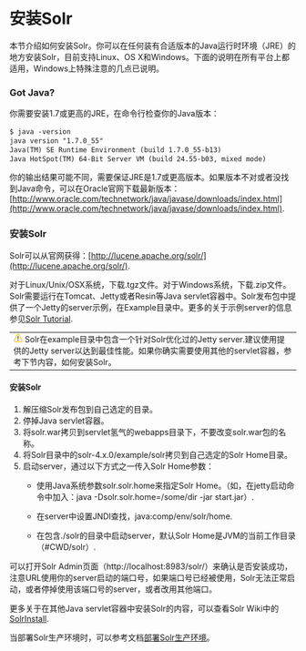 # 安装Solr #
本节介绍如何安装Solr。你可以在任何装有合适版本的Java运行时环境（JRE）的地方安装Solr，目前支持Linux、OS X和Windows。下面的说明在所有平台上都适用，Windows上特殊注意的几点已说明。

### Got Java? ###
你需要安装1.7或更高的JRE，在命令行检查你的Java版本：

	$ java -version
	java version "1.7.0_55"
	Java(TM) SE Runtime Environment (build 1.7.0_55-b13)
	Java HotSpot(TM) 64-Bit Server VM (build 24.55-b03, mixed mode)

你的输出结果可能不同，需要保证JRE是1.7或更高版本。如果版本不对或者没找到Java命令，可以在Oracle官网下载最新版本：[http://www.oracle.com/technetwork/java/javase/downloads/index.html](http://www.oracle.com/technetwork/java/javase/downloads/index.html).

### 安装Solr ###
Solr可以从官网获得：[http://lucene.apache.org/solr/](http://lucene.apache.org/solr/).

对于Linux/Unix/OSX系统，下载.tgz文件。对于Windows系统，下载.zip文件。
Solr需要运行在Tomcat、Jetty或者Resin等Java servlet容器中。Solr发布包中提供了一个Jetty的server示例，在Example目录中。更多的关于示例server的信息参见[Solr Tutorial](http://lucene.apache.org/solr/4_10_0/tutorial.html).

<table><tr><td><img src="images/icon-warning.png" /> Solr在example目录中包含一个针对Solr优化过的Jetty server.建议使用提供的Jetty server以达到最佳性能。如果你确实需要使用其他的servlet容器，参考下节内容，如何安装Solr。
</td></tr></table>

#### 安装Solr ####
1. 解压缩Solr发布包到自己选定的目录。
2. 停掉Java servlet容器。
3. 将solr.war拷贝到servlet氢气的webapps目录下，不要改变solr.war包的名称。
4. 将Solr目录中的solr-4.x.0/example/solr拷贝到自己选定的Solr Home目录。
5. 启动server，通过以下方式之一传入Solr Home参数：
	- 使用Java系统参数solr.solr.home来指定Solr Home。（如，在jetty启动命令中加入：java -Dsolr.solr.home=/some/dir -jar start.jar）.
	
	- 在server中设置JNDI查找，java:comp/env/solr/home.
	
	- 在包含./solr的目录中启动server，默认Solr Home是JVM的当前工作目录（#CWD/solr）.

可以打开Solr Admin页面（http://localhost:8983/solr/）来确认是否安装成功，注意URL使用你的server启动的端口号，如果端口号已经被使用，Solr无法正常启动，或者停掉使用该端口号的server，或者改用其他端口。

更多关于在其他Java servlet容器中安装Solr的内容，可以查看Solr Wiki中的[SolrInstall](https://wiki.apache.org/solr/SolrInstall).

当部署Solr生产环境时，可以参考文档[部署Solr生产环境](https://cwiki.apache.org/confluence/display/solr/Taking+Solr+to+Production)。
